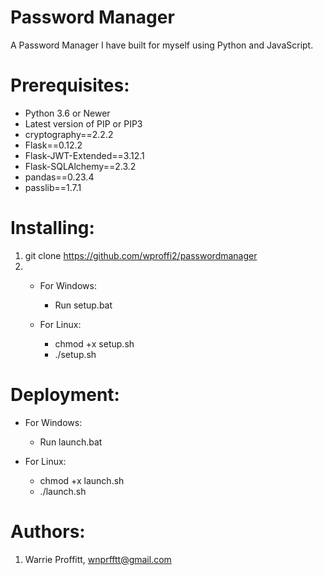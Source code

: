 # Password Manager
A Password Manager I have built for myself using Python and JavaScript.

# Prerequisites:
* Python 3.6 or Newer
* Latest version of PIP or PIP3
* cryptography==2.2.2
* Flask==0.12.2
* Flask-JWT-Extended==3.12.1
* Flask-SQLAlchemy==2.3.2
* pandas==0.23.4
* passlib==1.7.1
# Installing:
1. git clone https://github.com/wproffi2/passwordmanager
2. 
    * For Windows:
        * Run setup.bat
        
    * For Linux:
        * chmod +x setup.sh
        * ./setup.sh

# Deployment:
* For Windows:
    * Run launch.bat

* For Linux:
    * chmod +x launch.sh
    * ./launch.sh

# Authors:
1. Warrie Proffitt, wnprfftt@gmail.com